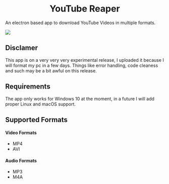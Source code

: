 <p align="center">
    <h1 align="center">YouTube Reaper</h1>
</p>

<p>An electron based app to download YouTube Videos in multiple formats.</p>

<img src="https://i.imgur.com/nPG8wUo.png"></img>

<h2>Disclamer</h2>
<p>This app is on a very very very experimental release, I uploaded it because I will format my pc in a few days. Things like error handling, code cleaness and such may be a bit awful on this release.</p>

<h2>Requirements</h2>
<p>The app only works for Windows 10 at the moment, in a future I will add proper Linux and macOS support.</p>

<h2>Supported Formats</h2>
<h4>Video Formats</h4>
<ul>
    <li>MP4</li>
    <li>AVI</li>
</ul>
<h4>Audio Formats</h4>
<ul>
    <li>MP3</li>
    <li>M4A</li>
</ul>